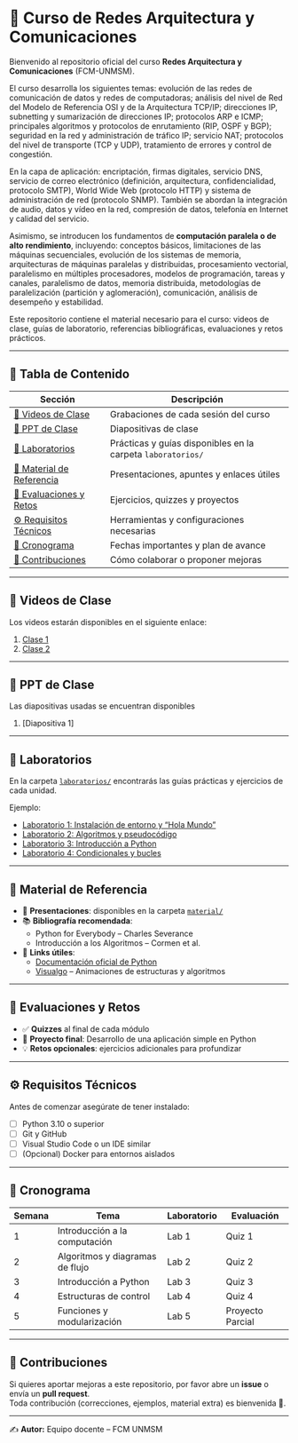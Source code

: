 # 📘 Curso de Redes Arquitectura y Comunicaciones

Bienvenido al repositorio oficial del curso **Redes Arquitectura y Comunicaciones** (FCM-UNMSM). 

El curso desarrolla los siguientes temas: evolución de las redes de comunicación de datos y redes de computadoras; análisis del nivel de Red del Modelo de Referencia OSI y de la Arquitectura TCP/IP; direcciones IP, subnetting y sumarización de direcciones IP; protocolos ARP e ICMP; principales algoritmos y protocolos de enrutamiento (RIP, OSPF y BGP); seguridad en la red y administración de tráfico IP; servicio NAT; protocolos del nivel de transporte (TCP y UDP), tratamiento de errores y control de congestión.  

En la capa de aplicación: encriptación, firmas digitales, servicio DNS, servicio de correo electrónico (definición, arquitectura, confidencialidad, protocolo SMTP), World Wide Web (protocolo HTTP) y sistema de administración de red (protocolo SNMP). También se abordan la integración de audio, datos y vídeo en la red, compresión de datos, telefonía en Internet y calidad del servicio.  

Asimismo, se introducen los fundamentos de **computación paralela o de alto rendimiento**, incluyendo: conceptos básicos, limitaciones de las máquinas secuenciales, evolución de los sistemas de memoria, arquitecturas de máquinas paralelas y distribuidas, procesamiento vectorial, paralelismo en múltiples procesadores, modelos de programación, tareas y canales, paralelismo de datos, memoria distribuida, metodologías de paralelización (partición y aglomeración), comunicación, análisis de desempeño y estabilidad.  

Este repositorio contiene el material necesario para el curso: videos de clase, guías de laboratorio, referencias bibliográficas, evaluaciones y retos prácticos.  

---

## 📑 Tabla de Contenido

| Sección | Descripción |
|---------|-------------|
| [🎥 Videos de Clase](#-videos-de-clase) | Grabaciones de cada sesión del curso |
| [📂 PPT de Clase](#-ppt-de-clase) | Diapositivas de clase |
| [🧪 Laboratorios](#-laboratorios) | Prácticas y guías disponibles en la carpeta `laboratorios/` |
| [📂 Material de Referencia](#-material-de-referencia) | Presentaciones, apuntes y enlaces útiles |
| [📝 Evaluaciones y Retos](#-evaluaciones-y-retos) | Ejercicios, quizzes y proyectos |
| [⚙️ Requisitos Técnicos](#️-requisitos-técnicos) | Herramientas y configuraciones necesarias |
| [📅 Cronograma](#-cronograma) | Fechas importantes y plan de avance |
| [🤝 Contribuciones](#-contribuciones) | Cómo colaborar o proponer mejoras |

---

## 🎥 Videos de Clase
Los videos estarán disponibles en el siguiente enlace:  

1. [Clase 1](https://youtu.be/gufglt9DedY)
2. [Clase 2](https://youtu.be/5vZjwTsEXeM)

---

## 📂 PPT de Clase
Las diapositivas usadas se encuentran disponibles
1. [Diapositiva 1]

---

## 🧪 Laboratorios
En la carpeta [`laboratorios/`](./laboratorios) encontrarás las guías prácticas y ejercicios de cada unidad.  

Ejemplo:  
- [Laboratorio 1: Instalación de entorno y “Hola Mundo”](./laboratorios/lab01.md)  
- [Laboratorio 2: Algoritmos y pseudocódigo](./laboratorios/lab02.md)  
- [Laboratorio 3: Introducción a Python](./laboratorios/lab03.md)  
- [Laboratorio 4: Condicionales y bucles](./laboratorios/lab04.md)  

---

## 📂 Material de Referencia
- 📑 **Presentaciones**: disponibles en la carpeta [`material/`](./material)  
- 📚 **Bibliografía recomendada**:  
  - Python for Everybody – Charles Severance  
  - Introducción a los Algoritmos – Cormen et al.  
- 🔗 **Links útiles**:  
  - [Documentación oficial de Python](https://docs.python.org/3/)  
  - [Visualgo](https://visualgo.net/) – Animaciones de estructuras y algoritmos  

---

## 📝 Evaluaciones y Retos
- ✅ **Quizzes** al final de cada módulo  
- 🚀 **Proyecto final**: Desarrollo de una aplicación simple en Python  
- 💡 **Retos opcionales**: ejercicios adicionales para profundizar  

---

## ⚙️ Requisitos Técnicos
Antes de comenzar asegúrate de tener instalado:  
- [ ] Python 3.10 o superior  
- [ ] Git y GitHub  
- [ ] Visual Studio Code o un IDE similar  
- [ ] (Opcional) Docker para entornos aislados  

---

## 📅 Cronograma
| Semana | Tema | Laboratorio | Evaluación |
|--------|------|-------------|------------|
| 1 | Introducción a la computación | Lab 1 | Quiz 1 |
| 2 | Algoritmos y diagramas de flujo | Lab 2 | Quiz 2 |
| 3 | Introducción a Python | Lab 3 | Quiz 3 |
| 4 | Estructuras de control | Lab 4 | Quiz 4 |
| 5 | Funciones y modularización | Lab 5 | Proyecto Parcial |

---

## 🤝 Contribuciones
Si quieres aportar mejoras a este repositorio, por favor abre un **issue** o envía un **pull request**.  
Toda contribución (correcciones, ejemplos, material extra) es bienvenida 🙌.  

---

✍️ **Autor:** Equipo docente – FCM UNMSM  

